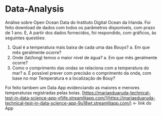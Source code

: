 # Data-Analysis

Análise sobre Open Ocean Data do Instituto Digital Ocean da Irlanda. Foi feito download de dados com todos os parâmetros disponíveis, com prazo de 1 ano.
E, A partir dos dados fornecidos, foi respondido, com gráficos, às seguintes questões:
1. Qual é a temperatura mais baixa de cada uma das Bouys?
a. Em que mês geralmente ocorre?
2. Onde (lat/long) temos o maior nível de água?
a. Em que mês geralmente ocorre?
3. Como o comprimento das ondas se relaciona com a temperatura do mar?
a. É possível prever com precisão o comprimento da onda, com base no mar
Temperatura e a localização de Bouy?

Foi feito tambem um Data App evidenciando as maiores e menores temperaturas registradas pelas boias. 
[https://mariaeduaruda-technical-test-in-data-science-app-yfiife.streamlitapp.com/](https://mariaeduaruda-technical-test-in-data-science-app-9u18wt.streamlitapp.com/) <- link do App
